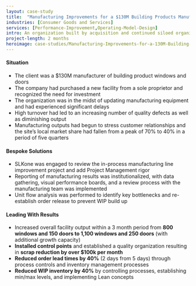 ```yaml
---
layout: case-study
title:  "Manufacturing Improvements for a $130M Building Products Manufacturer"
industries: [Consumer Goods and Services]
services: [Performance-Improvement,Operating-Model-Design]
intro: An organization built by acquisition and continued siloed organizations led to a bloated facility footprint across a global organization
project-length: 2 months
heroimage: case-studies/Manufacturing-Improvements-for-a-130M-Building-Products-Manufacturer.jpg
---
```


#### Situation
- The client was a $130M manufacturer of building product windows and doors
- The company had purchased a new facility from a sole proprietor and recognized the need for investment
- The organization was in the midst of updating manufacturing equipment and had experienced significant delays
- High turnover had led to an increasing number of quality defects as well as diminishing output
- Manufacturing outputs had begun to stress customer relationships and the site’s local market share had fallen from a peak of 70% to 40% in a period of five quarters

#### Bespoke Solutions
- SLKone was engaged to review the in-process manufacturing line improvement project and add Project Management rigor
- Reporting of manufacturing results was institutionalized, with data gathering, visual performance boards, and a review process with the manufacturing team was implemented
- Unit flow analysis was performed to identify key bottlenecks and re-establish order release to prevent WIP build up

#### Leading With Results
- Increased overall facility output within a 3 month period from **800 windows and 150 doors to 1,100 windows and 250 doors** (with additional growth capacity)
- **Installed control points** and established a quality organization resulting in **scrap reduction by over $100k per month**
- **Reduced order lead times by 40%** (2 days from 5 days) through process controls and inventory management processes
- **Reduced WIP inventory by 40%** by controlling processes, establishing min/max levels, and implementing Lean concepts
